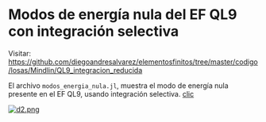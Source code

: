 # Modos de energía nula del EF QL9 con integración selectiva

Visitar: https://github.com/diegoandresalvarez/elementosfinitos/tree/master/codigo/losas/Mindlin/QL9_integracion_reducida

El archivo `modos_energia_nula.jl`, muestra el modo de energía nula presente en el EF QL9, usando integración selectiva. [clic](https://github.com/Sbeltranj/elementos-finitos/tree/master/Losas/MINDLIN/QL9_integracion_reducida) 

[![d2.png](https://i.postimg.cc/vZG2Czht/d2.png)](https://postimg.cc/SJtGMcwn)


